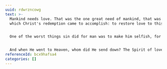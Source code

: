 ```yaml
---
uuid: rdwrzncowg
text: >-
  Mankind needs love. That was the one great need of mankind, that was the thing
  which Christ's redemption came to accomplish: to restore love to this world.


  One of the worst things sin did for man was to make him selfish, for selfishness cannot love. God's Son came to show what love is, and he lived a life of love here upon earth in fellowship with his disciples, in compassion over the poor and miserable, in love even to his enemies—and he died the death of love.


  And when He went to Heaven, whom did He send down? The Spirit of love, to come and banish selfishness and envy and pride, and bring the love of God into the hearts of men.
referenceId: bcx9hafsa4
categories: []
---
```


